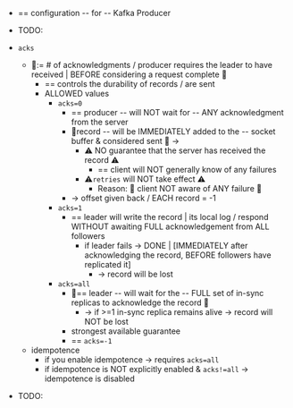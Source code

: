 * == configuration -- for -- Kafka Producer

* TODO:
* `acks`
  * 👀:= # of acknowledgments / producer requires the leader to have received | BEFORE considering a request complete 👀
    * == controls the durability of records / are sent
    * ALLOWED values
      * `acks=0`
        * == producer -- will NOT wait for -- ANY acknowledgment from the server
        * 👀record -- will be IMMEDIATELY added to the -- socket buffer & considered sent 👀 ->
          * ⚠️ NO guarantee that the server has received the record ⚠️
            * == client will NOT generally know of any failures
          * ⚠️`retries` will NOT take effect ⚠️
            * Reason: 🧠 client NOT aware of ANY failure 🧠
        * -> offset given back / EACH record = -1
      * `acks=1`
        * == leader will write the record | its local log / respond WITHOUT awaiting FULL acknowledgement from ALL followers
          * if leader fails -> DONE | [IMMEDIATELY after acknowledging the record, BEFORE followers have replicated it]
            * -> record will be lost
      * `acks=all`
        * 👀== leader -- will wait for the -- FULL set of in-sync replicas to acknowledge the record 👀
          * -> if >=1 in-sync replica remains alive -> record will NOT be lost
        * strongest available guarantee
        * == `acks=-1`
  * idempotence
    * if you enable idempotence -> requires `acks=all`
    * if idempotence is NOT explicitly enabled & `acks!=all` -> idempotence is disabled
* TODO: